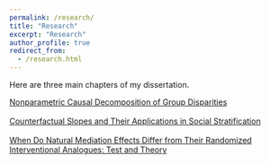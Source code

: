 ```yaml
---
permalink: /research/
title: "Research"
excerpt: "Research"
author_profile: true
redirect_from: 
  - /research.html
---
```

Here are three main chapters of my dissertation. 

<a href="https://arxiv.org/abs/2306.16591" target="_blank">Nonparametric Causal Decomposition of Group Disparities</a> <br><br>
<a href="https://arxiv.org/abs/2401.07000" target="_blank">Counterfactual Slopes and Their Applications in Social Stratification</a> <br><br>
<a href="https://arxiv.org/abs/2407.02671" target="_blank">When Do Natural Mediation Effects Differ from Their Randomized Interventional Analogues: Test and Theory</a> 
